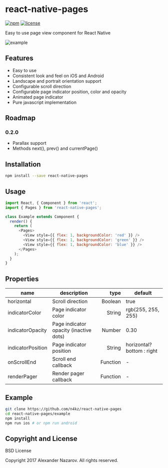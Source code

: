 [npm-badge]: https://img.shields.io/npm/v/react-native-pages.svg?colorB=ff6d00
[npm-url]: https://npmjs.com/package/react-native-pages
[license-badge]: https://img.shields.io/npm/l/react-native-pages.svg?colorB=448aff
[license-url]: https://raw.githubusercontent.com/n4kz/react-native-pages/master/license.txt

# react-native-pages

[![npm][npm-badge]][npm-url]
[![license][license-badge]][license-url]

Easy to use page view component for React Native

![example](https://cloud.githubusercontent.com/assets/2055622/24577964/2eb771f0-16e0-11e7-9694-a0200716dd56.gif)

## Features

* Easy to use
* Consistent look and feel on iOS and Android
* Landscape and portrait orientation support
* Configurable scroll direction
* Configurable page indicator position, color and opacity
* Animated page indicator
* Pure javascript implementation

## Roadmap

### 0.2.0

* Parallax support
* Methods next(), prev() and currentPage()

## Installation

```bash
npm install --save react-native-pages
```

## Usage

```javascript
import React, { Component } from 'react';
import { Pages } from 'react-native-pages';

class Example extends Component {
  render() {
    return (
      <Pages>
        <View style={{ flex: 1, backgroundColor: 'red' }} />
        <View style={{ flex: 1, backgroundColor: 'green' }} />
        <View style={{ flex: 1, backgroundColor: 'blue' }} />
      </Pages>
    );
  }
}
```

## Properties

name                 | description                               | type     | default
-------------------- | ----------------------------------------- | --------:| --------------------------
horizontal           | Scroll direction                          |  Boolean | true
indicatorColor       | Page indicator color                      |   String | rgb(255, 255, 255)
indicatorOpacity     | Page indicator opacity (inactive dots)    |   Number | 0.30
indicatorPosition    | Page indicator position                   |   String | horizontal? bottom : right
onScrollEnd          | Scroll end callback                       | Function | -
renderPager          | Render pager callback                     | Function | -

## Example

```bash
git clone https://github.com/n4kz/react-native-pages
cd react-native-pages/example
npm install
npm run ios # or npm run android
```

## Copyright and License

BSD License

Copyright 2017 Alexander Nazarov. All rights reserved.
